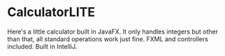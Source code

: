 # CalculatorLITE
Here's a little calculator built in JavaFX. It only handles integers but other than that, all standard operations work just fine. FXML and controllers included. Built in IntelliJ.

